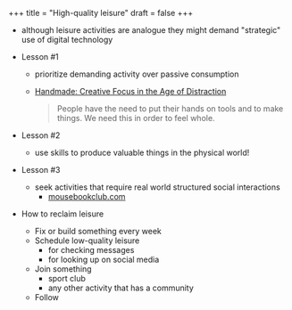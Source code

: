 +++
title = "High-quality leisure"
draft = false
+++

-   although leisure activities are analogue they might demand "strategic" use of digital technology
-   Lesson #1
    -   prioritize demanding activity over passive consumption

    -   [Handmade: Creative Focus in the Age of Distraction](https://www.goodreads.com/en/book/show/36447287)

        > People have the need to put their hands on tools and to make things. We need this in order to feel whole.

-   Lesson #2
    -   use skills to produce valuable things in the physical world!
-   Lesson #3
    -   seek activities that require real world structured social interactions
        -   [mousebookclub.com](https://mousebookclub.com/)
-   How to reclaim leisure
    -   Fix or build something every week
    -   Schedule low-quality leisure
        -   for checking messages
        -   for looking up on social media
    -   Join something
        -   sport club
        -   any other activity that has a community
    -   Follow